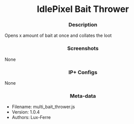 <h1 align="center">IdlePixel Bait Thrower</h1>

<h3 align="center"> Description</h3>

Opens x amount of bait at once and collates the loot

<h3 align="center"> Screenshots</h3>

None

<h3 align="center"> IP+ Configs</h3>

None

<h3 align="center"> Meta-data</h3>

 - Filename: multi_bait_thrower.js
 - Version: 1.0.4
 - Authors: Lux-Ferre
